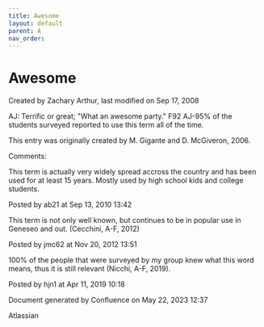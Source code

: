 ```yaml
---
title: Awesome
layout: default
parent: A
nav_order:
---
```


# Awesome

Created by  Zachary Arthur, last modified on Sep 17, 2008

AJ: Terrific or great; &quot;What an awesome party.&quot; F92 AJ-95% of the students surveyed reported to use this term all of the time. 

This entry was originally created by M. Gigante and D. McGiveron, 2006.

Comments:

This term is actually very widely spread accross the country and has been used for at least 15 years. Mostly used by high school kids and college students.

Posted by ab21 at Sep 13, 2010 13:42

This term is not only well known, but continues to be in popular use in Geneseo and out. (Cecchini, A-F, 2012) 

Posted by jmc62 at Nov 20, 2012 13:51

100% of the people that were surveyed by my group knew what this word means, thus it is still relevant (Nicchi, A-F, 2019). 

Posted by hjn1 at Apr 11, 2019 10:18

Document generated by Confluence on May 22, 2023 12:37

Atlassian
